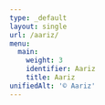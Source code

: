 ```yaml
---
type: _default
layout: single
url: /aariz/
menu:
  main:
    weight: 3
    identifier: Aariz
    title: Aariz
unifiedAlt: '© Aariz'
---
```

